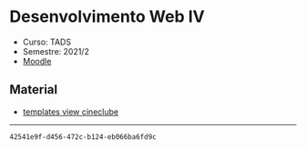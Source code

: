 # Desenvolvimento Web IV
- Curso: TADS
- Semestre: 2021/2
- [Moodle](https://ava.ifpr.edu.br/course/view.php?id=6531)

## Material
- [templates view cineclube](https://gist.github.com/fscheidt/9e238f1b4bb070419412e5157a5ff95e)


---

`42541e9f-d456-472c-b124-eb066ba6fd9c`

